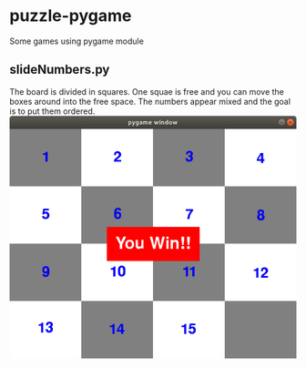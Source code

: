 # puzzle-pygame
Some games using pygame module

## slideNumbers.py
The board is divided in squares. One squae is free and you can move the boxes around into the free space. The numbers appear mixed and the goal is to put them ordered.
![slideNumbers](examples/slideNumbers/win.png)
